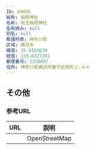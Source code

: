```yaml
---
ID: 84H5D
総称: 稲荷神社
名称: 地主稲荷神社
名称読み: null
別名: null
都道府県: 神奈川県
区域: 横浜市
緯度: 35.4183639
経度: 139.6327201
郵便番号: 2350007
住所: 神奈川県横浜市磯子区西町２−４６
---
```


## その他

### 参考URL

| URL | 説明          |
| --- | ------------- |
|     | OpenStreetMap |

